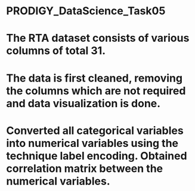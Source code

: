 # PRODIGY_DataScience_Task05
# The RTA dataset consists of various columns of total 31.
# The data is first cleaned, removing the columns which are not required and data visualization is done.
# Converted all categorical variables into numerical variables using the technique label encoding. Obtained correlation matrix between the numerical variables.

